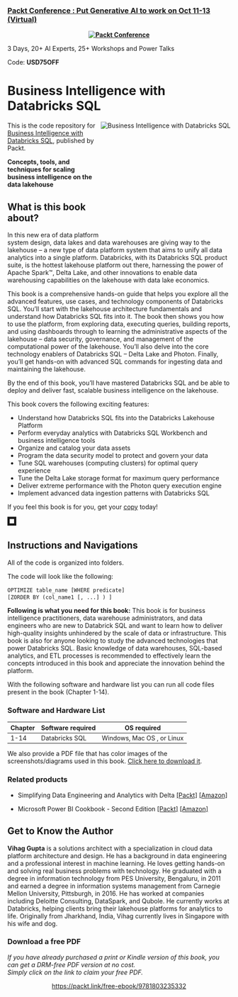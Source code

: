 
### [Packt Conference : Put Generative AI to work on Oct 11-13 (Virtual)](https://packt.link/JGIEY)

<b><p align='center'>[![Packt Conference](https://hub.packtpub.com/wp-content/uploads/2023/08/put-generative-ai-to-work-packt.png)](https://packt.link/JGIEY)</p></b> 
3 Days, 20+ AI Experts, 25+ Workshops and Power Talks 

Code: <b>USD75OFF</b>




# Business Intelligence with Databricks SQL	

<a href="https://www.packtpub.com/product/business-intelligence-with-databricks-sql-analytics/9781803235332"><img src="https://static.packt-cdn.com/products/9781803235332/cover/smaller" alt="Business Intelligence with Databricks SQL" height="256px" align="right"></a>

This is the code repository for [Business Intelligence with Databricks SQL](https://www.packtpub.com/product/business-intelligence-with-databricks-sql-analytics/9781803235332), published by Packt.

**Concepts, tools, and techniques for scaling business intelligence on the data lakehouse**

## What is this book about?
In this new era of data platform system design, data lakes and data warehouses are giving way to the lakehouse – a new type of data platform system that aims to unify all data analytics into a single platform. Databricks, with its Databricks SQL product suite, is the hottest lakehouse platform out there, harnessing the power of Apache Spark™, Delta Lake, and other innovations to enable data warehousing capabilities on the lakehouse with data lake economics.

This book is a comprehensive hands-on guide that helps you explore all the advanced features, use cases, and technology components of Databricks SQL. You’ll start with the lakehouse architecture fundamentals and understand how Databricks SQL fits into it. The book then shows you how to use the platform, from exploring data, executing queries, building reports, and using dashboards through to learning the administrative aspects of the lakehouse – data security, governance, and management of the computational power of the lakehouse. You’ll also delve into the core technology enablers of Databricks SQL – Delta Lake and Photon. Finally, you’ll get hands-on with advanced SQL commands for ingesting data and maintaining the lakehouse.

By the end of this book, you’ll have mastered Databricks SQL and be able to deploy and deliver fast, scalable business intelligence on the lakehouse.


This book covers the following exciting features: 
* Understand how Databricks SQL fits into the Databricks Lakehouse Platform
* Perform everyday analytics with Databricks SQL Workbench and business intelligence tools
* Organize and catalog your data assets
* Program the data security model to protect and govern your data
* Tune SQL warehouses (computing clusters) for optimal query experience
* Tune the Delta Lake storage format for maximum query performance
* Deliver extreme performance with the Photon query execution engine
* Implement advanced data ingestion patterns with Databricks SQL	



If you feel this book is for you, get your [copy](https://www.amazon.in/Business-Intelligence-Databricks-SQL-Analytics/dp/1803235330) today!

<a href="https://www.packtpub.com/product/business-intelligence-with-databricks-sql-analytics/9781803235332"><img src="https://raw.githubusercontent.com/PacktPublishing/GitHub/master/GitHub.png" alt="https://www.packtpub.com/" border="5" /></a>

## Instructions and Navigations
All of the code is organized into folders.

The code will look like the following:
```
OPTIMIZE table_name [WHERE predicate]
[ZORDER BY (col_name1 [, ...] ) ]
```

**Following is what you need for this book:**
This book is for business intelligence practitioners, data warehouse administrators, and data engineers who are new to Databrick SQL and want to learn how to deliver high-quality insights unhindered by the scale of data or infrastructure. This book is also for anyone looking to study the advanced technologies that power Databricks SQL. Basic knowledge of data warehouses, SQL-based analytics, and ETL processes is recommended to effectively learn the concepts introduced in this book and appreciate the innovation behind the platform.	

With the following software and hardware list you can run all code files present in the book (Chapter 1-14).

### Software and Hardware List

| Chapter  | Software required                                                                    | OS required                        |
| -------- | -------------------------------------------------------------------------------------| -----------------------------------|
|  1-14		 |Databricks SQL   							                                            			      | Windows, Mac OS , or Linux         |

We also provide a PDF file that has color images of the screenshots/diagrams used in this book. [Click here to download it](https://packt.link/vXWLg).


### Related products <Other books you may enjoy>
* Simplifying Data Engineering and Analytics with Delta [[Packt]](https://www.packtpub.com/product/simplifying-data-engineering-and-analytics-with-delta/9781801814867?_ga=2.1983858.270805618.1661769952-1347501151.1654864057) [[Amazon]](https://www.amazon.in/Simplifying-Data-Engineering-Analytics-Delta/dp/1801814864/ref=sr_1_1?crid=3T35SBMD3SUUM&keywords=Simplifying+Data+Engineering+and+Analytics+with+Delta&qid=1661771169&s=books&sprefix=simplifying+data+engineering+and+analytics+with+delta%2Cstripbooks%2C507&sr=1-1)

* Microsoft Power BI Cookbook - Second Edition [[Packt]](https://www.packtpub.com/product/microsoft-power-bi-cookbook/9781801813044?_ga=2.95971807.270805618.1661769952-1347501151.1654864057) [[Amazon]](https://www.amazon.in/Microsoft-Power-Cookbook-expertise-hands/dp/1801813043/ref=d_pd_sbs_sccl_3_4/258-8122239-5903006?pd_rd_w=mr5F3&content-id=amzn1.sym.46e76008-e42c-4540-886d-610aa55de92c&pf_rd_p=46e76008-e42c-4540-886d-610aa55de92c&pf_rd_r=SN8DEX8YHMVW2ZPJ4DXT&pd_rd_wg=wZYJl&pd_rd_r=380f006f-1bc9-42a4-a258-14b0a1754b3c&pd_rd_i=1801813043&psc=1)

## Get to Know the Author
**Vihag Gupta** is a solutions architect with a specialization in cloud data platform architecture and design. He has a background in data engineering and a professional interest in machine learning. He loves getting hands-on and solving real business problems with technology. He graduated with a degree in information technology from PES University, Bengaluru, in 2011 and earned a degree in information systems management from Carnegie Mellon University, Pittsburgh, in 2016. He has worked at companies including Deloitte Consulting, DataSpark, and Qubole. He currently works at Databricks, helping clients bring their lakehouse platforms for analytics to life.
Originally from Jharkhand, India, Vihag currently lives in Singapore with his wife and dog.
### Download a free PDF

 <i>If you have already purchased a print or Kindle version of this book, you can get a DRM-free PDF version at no cost.<br>Simply click on the link to claim your free PDF.</i>
<p align="center"> <a href="https://packt.link/free-ebook/9781803235332">https://packt.link/free-ebook/9781803235332 </a> </p>